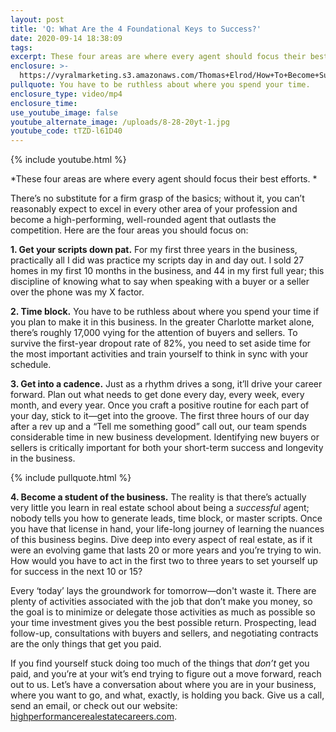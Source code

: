 ```yaml
---
layout: post
title: 'Q: What Are the 4 Foundational Keys to Success?'
date: 2020-09-14 18:38:09
tags:
excerpt: These four areas are where every agent should focus their best efforts.
enclosure: >-
  https://vyralmarketing.s3.amazonaws.com/Thomas+Elrod/How+To+Become+Successful+In+Real+Estate+-+Charlotte+Real+Estate+Agent.mp4
pullquote: You have to be ruthless about where you spend your time.
enclosure_type: video/mp4
enclosure_time:
use_youtube_image: false
youtube_alternate_image: /uploads/8-28-20yt-1.jpg
youtube_code: tTZD-l61D40
---
```


{% include youtube.html %}

*These four areas are where every agent should focus their best efforts. *

There’s no substitute for a firm grasp of the basics; without it, you can’t reasonably expect to excel in every other area of your profession and become a high-performing, well-rounded agent that outlasts the competition. Here are the four areas you should focus on:&nbsp;

**1\. Get your scripts down pat.** For my first three years in the business, practically all I did was practice my scripts day in and day out. I sold 27 homes in my first 10 months in the business, and 44 in my first full year; this discipline of knowing what to say when speaking with a buyer or a seller over the phone was my X factor.&nbsp;

**2\. Time block.** You have to be ruthless about where you spend your time if you plan to make it in this business. In the greater Charlotte market alone, there’s roughly 17,000 vying for the attention of buyers and sellers. To survive the first-year dropout rate of 82%, you need to set aside time for the most important activities and train yourself to think in sync with your schedule.&nbsp;

**3\. Get into a cadence.** Just as a rhythm drives a song, it’ll drive your career forward. Plan out what needs to get done every day, every week, every month, and every year. Once you craft a positive routine for each part of your day, stick to it—get into the groove. The first three hours of our day after a rev up and a “Tell me something good” call out, our team spends considerable time in new business development. Identifying new buyers or sellers is critically important for both your short-term success and longevity in the business.&nbsp;

{% include pullquote.html %}

**4\. Become a student of the business.** The reality is that there’s actually very little you learn in real estate school about being a *successful* agent; nobody tells you how to generate leads, time block, or master scripts. Once you have that license in hand, your life-long journey of learning the nuances of this business begins. Dive deep into every aspect of real estate, as if it were an evolving game that lasts 20 or more years and you’re trying to win. How would you have to act in the first two to three years to set yourself up for success in the next 10 or 15?&nbsp;

Every ‘today’ lays the groundwork for tomorrow—don't waste it. There are plenty of activities associated with the job that don’t make you money, so the goal is to minimize or delegate those activities as much as possible so your time investment gives you the best possible return. Prospecting, lead follow-up, consultations with buyers and sellers, and negotiating contracts are the only things that get you paid.&nbsp;

If you find yourself stuck doing too much of the things that *don’t* get you paid, and you’re at your wit’s end trying to figure out a move forward, reach out to us. Let’s have a conversation about where you are in your business, where you want to go, and what, exactly, is holding you back. Give us a call, send an email, or check out our website: [highperformancerealestatecareers.com](https://highperformancerealestate.com/careers/).

&nbsp;